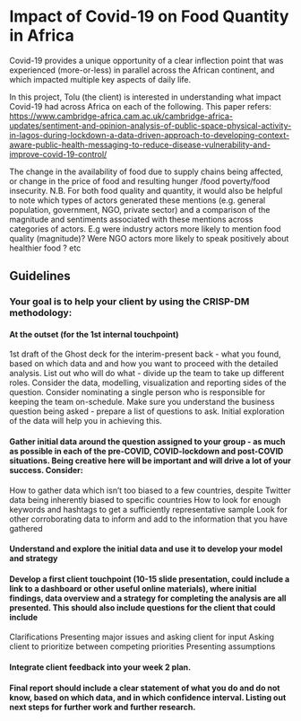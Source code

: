 # Impact of Covid-19 on Food Quantity in Africa

Covid-19 provides a unique opportunity of a clear inflection point that was experienced (more-or-less) in parallel across the African continent, and which impacted multiple key aspects of daily life.

In this project, Tolu (the client) is interested in understanding what impact Covid-19 had across Africa on each of the following.  This paper refers: https://www.cambridge-africa.cam.ac.uk/cambridge-africa-updates/sentiment-and-opinion-analysis-of-public-space-physical-activity-in-lagos-during-lockdown-a-data-driven-approach-to-developing-context-aware-public-health-messaging-to-reduce-disease-vulnerability-and-improve-covid-19-control/

The change in the availability of food  due to supply chains being affected, or change in the price of food and resulting hunger /food poverty/food insecurity. N.B. For both food quality and quantity, it would also be helpful to note which types of actors generated these mentions (e.g. general population, government, NGO, private sector) and a comparison of the magnitude and sentiments associated with these mentions across categories of actors. E.g were industry actors more likely to mention food quality (magnitude)? Were NGO actors more likely to speak positively about healthier food ? etc 

## Guidelines
### Your goal is to help your client by using the CRISP-DM methodology:

#### At the outset (for the 1st internal touchpoint)
1st draft of the Ghost deck for the interim-present back - what you found, based on which data and and how you want to proceed with the detailed analysis.
List out who will do what - divide up the team to take up different roles.  Consider the data, modelling, visualization and reporting sides of the question.  Consider nominating a single person who is responsible for keeping the team on-schedule.
Make sure you understand the business question being asked - prepare a list of questions to ask.  Initial exploration of the data will help you in achieving this.

#### Gather initial data around the question assigned to your group - as much as possible in each of the pre-COVID, COVID-lockdown and post-COVID situations.  Being creative here will be important and will drive a lot of your success.  Consider:
How to gather data which isn’t too biased to a few countries, despite Twitter data being inherently biased to specific countries
How to look for enough keywords and hashtags to get a sufficiently representative sample
Look for other corroborating data to inform and add to the information that you have gathered
#### Understand and explore the initial data and use it to develop your model and strategy
#### Develop a first client touchpoint (10-15 slide presentation, could include a link to a dashboard or other useful online materials), where initial findings, data overview and a strategy for completing the analysis are all presented.  This should also include questions for the client that could include
Clarifications
Presenting major issues and asking client for input
Asking client to prioritize between competing priorities
Presenting assumptions
#### Integrate client feedback into your week 2 plan.
#### Final report should include a clear statement of what you do and do not know, based on which data, and in which confidence interval.  Listing out next steps for further work and further research.
